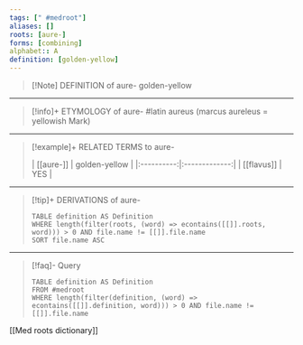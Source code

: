 ```yaml
---
tags: [" #medroot"]
aliases: []
roots: [aure-]
forms: [combining]
alphabet:: A
definition: [golden-yellow]
---
```

>[!Note] DEFINITION of aure-
>golden-yellow
_____
>[!info]+ ETYMOLOGY of aure-
>#latin aureus (marcus aureleus = yellowish Mark)
_____
>[!example]+ RELATED TERMS to aure-
>
>| [[aure-]]  | golden-yellow |
|:----------:|:-------------:|
| [[flavus]] |      YES      |
_____
>[!tip]+ DERIVATIONS of aure-
>```dataview
>TABLE definition AS Definition 
>WHERE length(filter(roots, (word) => econtains([[]].roots, word))) > 0 AND file.name != [[]].file.name
>SORT file.name ASC
>```
_____
>[!faq]- Query
>
>```dataview
>TABLE definition AS Definition
>FROM #medroot
>WHERE length(filter(definition, (word) => econtains([[]].definition, word))) > 0 AND file.name != [[]].file.name
>```

[[Med roots dictionary]]
